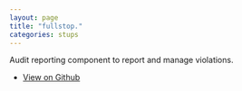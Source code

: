 ```yaml
---
layout: page
title: "fullstop."
categories: stups
---
```


Audit reporting component to report and manage violations.

* [View on Github](https://github.com/zalando-stups/fullstop)
